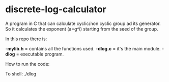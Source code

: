 # discrete-log-calculator

A program in C that can calculate cyclic/non cyclic group ad its generator. So it calculates the exponent (a=g^i) starting from the seed of the group.

In this repo there is:

-**mylib.h** = contains all the functions used.
-**dlog.c** = it's the main module.
-**dlog** = executable program.



How to run the code:

To shell: ./dlog
